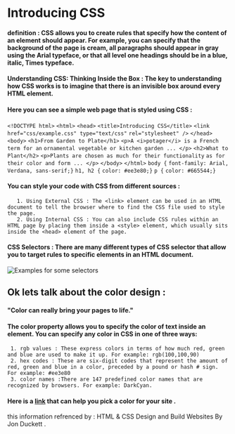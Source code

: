 # Introducing CSS

#### definition : CSS allows you to create rules that specify how the content of an element should appear. For example, you can specify that the background of the page is cream, all paragraphs should appear in gray using the Arial typeface, or that all level one headings should be in a blue, italic, Times typeface.

#### Understanding CSS: Thinking Inside the Box : The key to understanding how CSS works is to imagine that there is an invisible box around every HTML element.

#### Here you can see a simple web page that is styled using CSS :
`<!DOCTYPE html>`
`<html>`
`<head>`
`<title>Introducing CSS</title>`
`<link href="css/example.css" type="text/css"`
`rel="stylesheet" />`
`</head>`
`<body>`
`<h1>From Garden to Plate</h1>`
`<p>A <i>potager</i> is a French term for an`
`ornamental vegetable or kitchen garden ... </p>`
`<h2>What to Plant</h2>`
`<p>Plants are chosen as much for their functionality`
`as for their color and form ... </p>`
`</body>`
`</html>`
`body {`
`font-family: Arial, Verdana, sans-serif;}`
`h1, h2 {`
`color: #ee3e80;}`
`p {`
`color: #665544;}`

#### You can style your code with CSS from different sources :
       1. Using External CSS : The <link> element can be used in an HTML document to tell the browser where to find the CSS file used to style the page.
       2. Using Internal CSS : You can also include CSS rules within an HTML page by placing them inside a <style> element, which usually sits inside the <head> element of the page.

#### CSS Selectors : There are many different types of CSS selector that allow you to target rules to specific elements in an HTML document.

![Examples for some selectors](https://i.pinimg.com/originals/0a/6b/80/0a6b80d7c9c33f6f6f885216a766ebb5.png)

## Ok lets talk about the color design :

#### "Color can really bring your pages to life."

#### The color property allows you to specify the color of text inside an element. You can specify any color in CSS in one of three ways:
     1. rgb values : These express colors in terms of how much red, green and blue are used to make it up. For example: rgb(100,100,90)
     2. hex codes : These are six-digit codes that represent the amount of red, green and blue in a color, preceded by a pound or hash # sign. For example: #ee3e80
     3. color names :There are 147 predefined color names that are recognized by browsers. For example: DarkCyan.

#### Here is a [link](https://htmlcolorcodes.com/color-chart/) that can help you pick a color for your site .

this information refrenced by : HTML & CSS Design and Build Websites By Jon Duckett .






